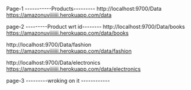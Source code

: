 Page-1 
-----------Products---------
http://localhost:9700/Data
https://amazonuviiiiiii.herokuapp.com/data


page-2
---------Product wrt id--------
http://localhost:9700/Data/books
https://amazonuviiiiiii.herokuapp.com/data/books

http://localhost:9700/Data/fashion
https://amazonuviiiiiii.herokuapp.com/data/fashion

http://localhost:9700/Data/electronics
https://amazonuviiiiiii.herokuapp.com/data/electronics



page-3
---------wroking on it ------------



